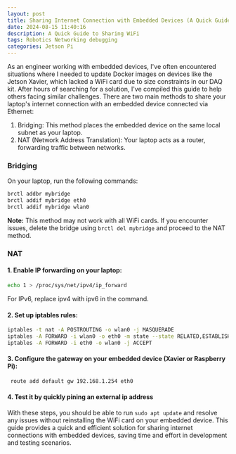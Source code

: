 ```yaml
---
layout: post
title: Sharing Internet Connection with Embedded Devices (A Quick Guide to Bridging and NAT)
date: 2024-08-15 11:40:16
description: A Quick Guide to Sharing WiFi
tags: Robotics Networking debugging
categories: Jetson Pi
---
```


As an engineer working with embedded devices, I've often encountered situations where I needed to update Docker images on devices like the Jetson Xavier, which lacked a WiFi card due to size constraints in our DAQ kit. After hours of searching for a solution, I've compiled this guide to help others facing similar challenges.
There are two main methods to share your laptop's internet connection with an embedded device connected via Ethernet:

1. Bridging: This method places the embedded device on the same local subnet as your laptop.
2. NAT (Network Address Translation): Your laptop acts as a router, forwarding traffic between networks.

### Bridging

On your laptop, run the following commands:
```bash
brctl addbr mybridge
brctl addif mybridge eth0
brctl addif mybridge wlan0
```

**Note:** This method may not work with all WiFi cards. If you encounter issues, delete the bridge using ```brctl del mybridge``` and proceed to the NAT method.

### NAT

#### 1. Enable IP forwarding on your laptop:
``` bash
echo 1 > /proc/sys/net/ipv4/ip_forward
```
For IPv6, replace ipv4 with ipv6 in the command.
#### 2. Set up iptables rules: 
```bash
iptables -t nat -A POSTROUTING -o wlan0 -j MASQUERADE
iptables -A FORWARD -i wlan0 -o eth0 -m state --state RELATED,ESTABLISHED -j ACCEPT
iptables -A FORWARD -i eth0 -o wlan0 -j ACCEPT
```
#### 3. Configure the gateway on your embedded device (Xavier or Raspberry Pi):
```bash
 route add default gw 192.168.1.254 eth0
```
#### 4. Test it by quickly pining an external ip address
With these steps, you should be able to run ```sudo apt update``` and resolve any issues without reinstalling the WiFi card on your embedded device.
This guide provides a quick and efficient solution for sharing internet connections with embedded devices, saving time and effort in development and testing scenarios.